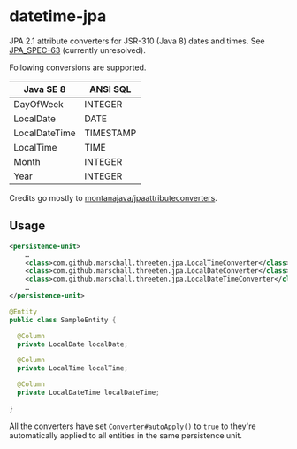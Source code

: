datetime-jpa
============

JPA 2.1 attribute converters for JSR-310 (Java 8) dates and times. See [JPA_SPEC-63](https://java.net/jira/browse/JPA_SPEC-63) (currently unresolved).

Following conversions are supported.

| Java SE 8      | ANSI SQL   |
| -------------- | ---------- |
| DayOfWeek      | INTEGER    |
| LocalDate      | DATE       |
| LocalDateTime  | TIMESTAMP  |
| LocalTime      | TIME       |
| Month          | INTEGER    |
| Year           | INTEGER    |

Credits go mostly to [montanajava/jpaattributeconverters](https://bitbucket.org/montanajava/jpaattributeconverters).

Usage
-----
```xml
<persistence-unit>
    …
    <class>com.github.marschall.threeten.jpa.LocalTimeConverter</class>
    <class>com.github.marschall.threeten.jpa.LocalDateConverter</class>
    <class>com.github.marschall.threeten.jpa.LocalDateTimeConverter</class>
    …
</persistence-unit>
```

```java
@Entity
public class SampleEntity {

  @Column
  private LocalDate localDate;

  @Column
  private LocalTime localTime;

  @Column
  private LocalDateTime localDateTime;
  
}
```

All the converters have set `Converter#autoApply()` to `true` to they're automatically applied to all entities in the same persistence unit.
